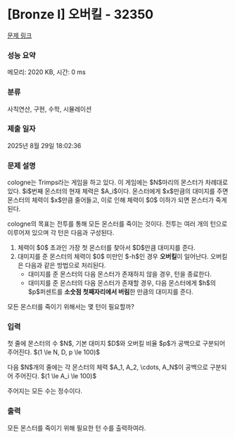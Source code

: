 # [Bronze I] 오버킬 - 32350 

[문제 링크](https://www.acmicpc.net/problem/32350) 

### 성능 요약

메모리: 2020 KB, 시간: 0 ms

### 분류

사칙연산, 구현, 수학, 시뮬레이션

### 제출 일자

2025년 8월 29일 18:02:36

### 문제 설명

<p>cologne는 Trimps라는 게임을 하고 있다. 이 게임에는 $N$마리의 몬스터가 차례대로 있다. $i$번째 몬스터의 현재 체력은 $A_i$이다. 몬스터에게 $x$만큼의 대미지를 주면 몬스터의 체력이 $x$만큼 줄어들고, 이로 인해 체력이 $0$ 이하가 되면 몬스터가 죽게 된다.</p>

<p>cologne의 목표는 전투를 통해 모든 몬스터를 죽이는 것이다. 전투는 여러 개의 턴으로 이루어져 있으며 각 턴은 다음과 구성된다.</p>

<ol>
	<li>체력이 $0$ 초과인 가장 첫 몬스터를 찾아서 $D$만큼 대미지를 준다.</li>
	<li>대미지를 준 몬스터의 체력이 $0$ 미만인 $-h$인 경우 <strong>오버킬</strong>이 일어난다. 오버킬은 다음과 같은 방법으로 처리된다.
	<ul>
		<li>대미지를 준 몬스터의 다음 몬스터가 존재하지 않을 경우, 턴을 종료한다.</li>
		<li>대미지를 준 몬스터의 다음 몬스터가 존재할 경우, 다음 몬스터에게 $h$의 $p$퍼센트를 <strong>소숫점 첫째자리에서 버림</strong>한 만큼의 대미지를 준다.</li>
	</ul>
	</li>
</ol>

<p>모든 몬스터를 죽이기 위해서는 몇 턴이 필요할까?</p>

### 입력 

 <p>첫 줄에 몬스터의 수 $N$, 기본 대미지 $D$와 오버킬 비율 $p$가 공백으로 구분되어 주어진다. $(1 \le N, D, p \le 100)$</p>

<p>다음 $N$개의 줄에는 각 몬스터의 체력 $A_1, A_2, \cdots, A_N$이 공백으로 구분되어 주어진다. $(1 \le A_i \le 100)$</p>

<p>주어지는 모든 수는 정수이다.</p>

### 출력 

 <p>모든 몬스터를 죽이기 위해 필요한 턴 수를 출력하여라.</p>

